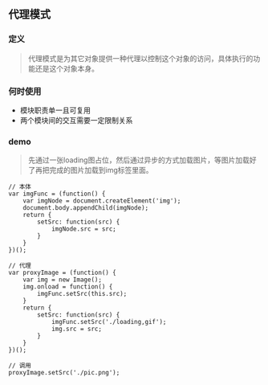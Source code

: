 ## 代理模式
### 定义
> 代理模式是为其它对象提供一种代理以控制这个对象的访问，具体执行的功能还是这个对象本身。

### 何时使用
- 模块职责单一且可复用
- 两个模块间的交互需要一定限制关系
### demo
> 先通过一张loading图占位，然后通过异步的方式加载图片，等图片加载好了再把完成的图片加载到img标签里面。

```
// 本体
var imgFunc = (function() {
	var imgNode = document.createElement('img');
	document.body.appendChild(imgNode);
	return {
		setSrc: function(src) {
			imgNode.src = src;
		}
	}
})();

// 代理
var proxyImage = (function() {
	var img = new Image();
	img.onload = function() {
		imgFunc.setSrc(this.src);
	}
	return {
		setSrc: function(src) {
			imgFunc.setSrc('./loading,gif');
			img.src = src;
		}
	}
})();

// 调用
proxyImage.setSrc('./pic.png');
```
